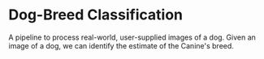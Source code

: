 # Dog-Breed Classification
A pipeline to process real-world, user-supplied images of a dog. Given an image of a dog, we can identify the estimate of the Canine's breed.
